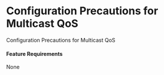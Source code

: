 Configuration Precautions for Multicast QoS
===========================================

Configuration Precautions for Multicast QoS

#### Feature Requirements

None